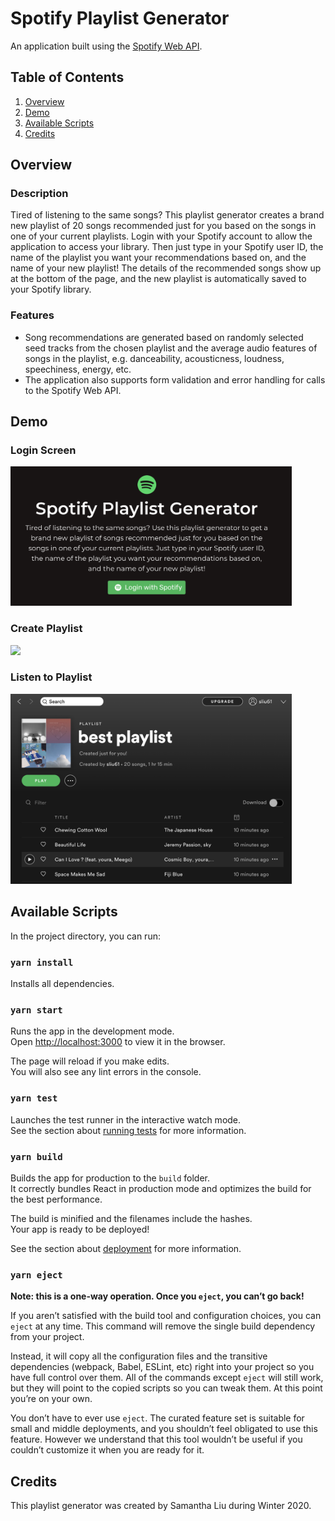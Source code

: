 # Spotify Playlist Generator
An application built using the [Spotify Web API](https://developer.spotify.com/documentation/web-api/quick-start/).

## Table of Contents
1. [Overview](#Overview)
2. [Demo](#Demo)
3. [Available Scripts](#Available-Scripts)
6. [Credits](#Credits)

## Overview
### Description
Tired of listening to the same songs? This playlist generator creates a brand 
new playlist of 20 songs recommended just for you based on the songs in one of 
your current playlists. Login with your Spotify account to allow the application 
to access your library. Then just type in your Spotify user ID, the name of the 
playlist you want your recommendations based on, and the name of your new 
playlist! The details of the recommended songs show up at the bottom of the 
page, and the new playlist is automatically saved to your Spotify library. 

### Features
- Song recommendations are generated based on randomly selected 
seed tracks from the chosen playlist and the average audio features of songs 
in the playlist, e.g. danceability, acousticness, loudness, speechiness, 
energy, etc. 
- The application also supports form validation and error handling for 
calls to the Spotify Web API. 

## Demo
### Login Screen
<img src="/frontend/src/assets/login.png" width=450/>

### Create Playlist
<img src="/frontend/src/assets/get_recs.GIF" width=450/>

### Listen to Playlist
<img src="/frontend/src/assets/playlist.png" width=450/>

## Available Scripts
In the project directory, you can run:

### `yarn install`
Installs all dependencies.

### `yarn start`
Runs the app in the development mode.\
Open [http://localhost:3000](http://localhost:3000) to view it in the browser.

The page will reload if you make edits.\
You will also see any lint errors in the console.

### `yarn test`
Launches the test runner in the interactive watch mode.\
See the section about [running tests](https://facebook.github.io/create-react-app/docs/running-tests) for more information.

### `yarn build`
Builds the app for production to the `build` folder.\
It correctly bundles React in production mode and optimizes the build for the best performance.

The build is minified and the filenames include the hashes.\
Your app is ready to be deployed!

See the section about [deployment](https://facebook.github.io/create-react-app/docs/deployment) for more information.

### `yarn eject`

**Note: this is a one-way operation. Once you `eject`, you can’t go back!**

If you aren’t satisfied with the build tool and configuration choices, you can `eject` at any time. This command will remove the single build dependency from your project.

Instead, it will copy all the configuration files and the transitive dependencies (webpack, Babel, ESLint, etc) right into your project so you have full control over them. All of the commands except `eject` will still work, but they will point to the copied scripts so you can tweak them. At this point you’re on your own.

You don’t have to ever use `eject`. The curated feature set is suitable for small and middle deployments, and you shouldn’t feel obligated to use this feature. However we understand that this tool wouldn’t be useful if you couldn’t customize it when you are ready for it.

## Credits
This playlist generator was created by Samantha Liu during Winter 2020. 
